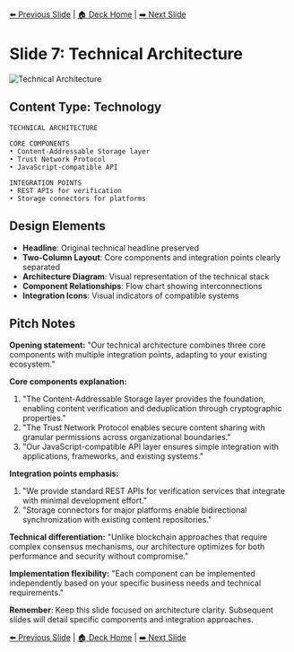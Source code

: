 <!-- Navigation Header -->
[⬅️ Previous Slide](slide06.md) | [🏠 Deck Home](../README.md) | [➡️ Next Slide](slide08.md)

# Slide 7: Technical Architecture

![Technical Architecture](../images/slide7.png)

## Content Type: Technology

```
TECHNICAL ARCHITECTURE

CORE COMPONENTS
• Content-Addressable Storage layer
• Trust Network Protocol
• JavaScript-compatible API

INTEGRATION POINTS
• REST APIs for verification
• Storage connectors for platforms
```

## Design Elements

- **Headline**: Original technical headline preserved
- **Two-Column Layout**: Core components and integration points clearly separated
- **Architecture Diagram**: Visual representation of the technical stack
- **Component Relationships**: Flow chart showing interconnections
- **Integration Icons**: Visual indicators of compatible systems

## Pitch Notes

**Opening statement:**
"Our technical architecture combines three core components with multiple integration points, adapting to your existing ecosystem."

**Core components explanation:**
1. "The Content-Addressable Storage layer provides the foundation, enabling content verification and deduplication through cryptographic properties."
2. "The Trust Network Protocol enables secure content sharing with granular permissions across organizational boundaries."
3. "Our JavaScript-compatible API layer ensures simple integration with applications, frameworks, and existing systems."

**Integration points emphasis:**
1. "We provide standard REST APIs for verification services that integrate with minimal development effort."
2. "Storage connectors for major platforms enable bidirectional synchronization with existing content repositories."

**Technical differentiation:**
"Unlike blockchain approaches that require complex consensus mechanisms, our architecture optimizes for both performance and security without compromise."

**Implementation flexibility:**
"Each component can be implemented independently based on your specific business needs and technical requirements."

**Remember**: Keep this slide focused on architecture clarity. Subsequent slides will detail specific components and integration approaches.

<!-- Navigation Footer -->
[⬅️ Previous Slide](slide06.md) | [🏠 Deck Home](../README.md) | [➡️ Next Slide](slide08.md)